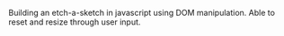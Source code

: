 Building an etch-a-sketch in javascript using DOM manipulation. Able to reset and resize through user input.